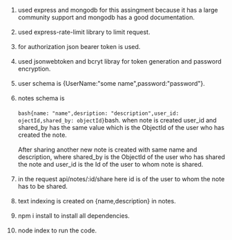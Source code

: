 1. used express and mongodb for this assingment because it has a large community support and mongodb has a good documentation. <br></br>
2. used express-rate-limit library to limit request.<br></br>
3. for authorization json bearer token is used.<br></br>
4. used jsonwebtoken and bcryt libray for token generation and password encryption. <br></br>
5. user schema is {UserName:"some name",password:"password"}.<br></br>
6. notes schema is <br></br> ```bash{name: "name",desription: "description",user_id: ojectId,shared_by: objectId}```bash. when note is created user_id and shared_by has the same value which is the ObjectId of the user who has created the note.<br></br> After sharing another new note is created with same name and description, where shared_by is the ObjectId of the user who has shared the note and user_id is the Id of the user to whom note is shared.<br></br>
7. in the request api/notes/:id/share here id is of the user to whom the note has to be shared.<br></br>
8. text indexing is created on {name,description} in notes.<br></br>
9. npm i install to install all dependencies.<br></br>
10. node index to run the code.<br></br>
